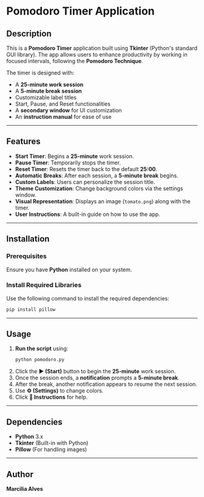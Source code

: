 # Pomodoro Timer Application

## Description

This is a **Pomodoro Timer** application built using **Tkinter** (Python's standard GUI library). The app allows users to enhance productivity by working in focused intervals, following the **Pomodoro Technique**.

The timer is designed with:

- A **25-minute work session**
- A **5-minute break session**
- Customizable label titles
- Start, Pause, and Reset functionalities
- A **secondary window** for UI customization
- An **instruction manual** for ease of use

---

## Features

- **Start Timer**: Begins a **25-minute** work session.
- **Pause Timer**: Temporarily stops the timer.
- **Reset Timer**: Resets the timer back to the default **25:00**.
- **Automatic Breaks**: After each session, a **5-minute break** begins.
- **Custom Labels**: Users can personalize the session title.
- **Theme Customization**: Change background colors via the settings window.
- **Visual Representation**: Displays an image (`tomato.png`) along with the timer.
- **User Instructions**: A built-in guide on how to use the app.

---

## Installation

### Prerequisites

Ensure you have **Python** installed on your system.

### Install Required Libraries

Use the following command to install the required dependencies:

```bash
pip install pillow
```

---

## Usage

1. **Run the script** using:
   ```bash
   python pomodoro.py
   ```
2. Click the **▶ (Start)** button to begin the **25-minute** work session.
3. Once the session ends, a **notification** prompts a **5-minute break**.
4. After the break, another notification appears to resume the next session.
5. Use **⚙️ (Settings)** to change colors.
6. Click **📝 Instructions** for help.

---

## Dependencies

- **Python** 3.x
- **Tkinter** (Built-in with Python)
- **Pillow** (For handling images)

---

## Author

**Marcilia Alves**


